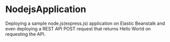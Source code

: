 # NodejsApplication
Deploying a sample node.js(express.js) application on Elastic Beanstalk and even deploying a REST API  POST request that returns Hello World on requesting the API.
